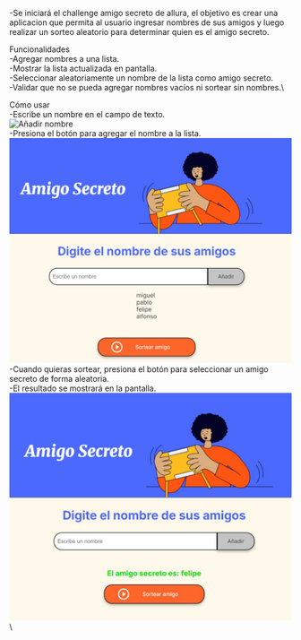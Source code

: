 -Se iniciará el challenge amigo secreto de allura, el objetivo es crear una aplicacion que permita al usuario 
ingresar nombres de sus amigos y luego realizar un sorteo aleatorio para determinar quien es el amigo secreto.

Funcionalidades\
-Agregar nombres a una lista.\
-Mostrar la lista actualizada en pantalla.\
-Seleccionar aleatoriamente un nombre de la lista como amigo secreto.\
-Validar que no se pueda agregar nombres vacíos ni sortear sin nombres.\

Cómo usar\
-Escribe un nombre en el campo de texto.\
![Añadir nombre](assets/Añadir-nombre.jpg)\
-Presiona el botón para agregar el nombre a la lista.\
![Lista de nombres](assets/lista-de-nombres.jpg)\
-Cuando quieras sortear, presiona el botón para seleccionar un amigo secreto de forma aleatoria.\
-El resultado se mostrará en la pantalla.\
![Nombre sorteado](assets/nombre-sorteado.jpg)\

